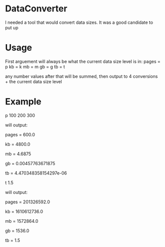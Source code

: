 # DataConverter
I needed a tool that would convert data sizes.  It was a good candidate to put up

# Usage

First arguement will always be what the current data size level is in:
    pages = p
    kb = k
    mb = m
    gb = g
    tb = t
    
 any number values after that will be summed, then output to 4 conversions + the current data size level
 
 # Example
 
 p 100 200 300


 will output:
 
 
pages = 600.0


kb = 4800.0


mb = 4.6875


gb = 0.00457763671875


tb = 4.470348358154297e-06


t 1.5


will output:


pages = 201326592.0


kb = 1610612736.0


mb = 1572864.0


gb = 1536.0


tb = 1.5
